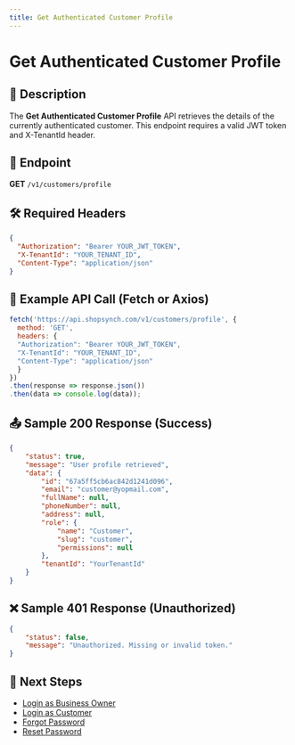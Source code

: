```yaml
---
title: Get Authenticated Customer Profile
---
```


# Get Authenticated Customer Profile

## 📌 Description
The **Get Authenticated Customer Profile** API retrieves the details of the currently authenticated customer. This endpoint requires a valid JWT token and X-TenantId header.

## 🔗 Endpoint
**GET** `/v1/customers/profile`

## 🛠️ Required Headers
```json
{
  "Authorization": "Bearer YOUR_JWT_TOKEN",
  "X-TenantId": "YOUR_TENANT_ID",
  "Content-Type": "application/json"
}
```

## 📡 Example API Call (Fetch or Axios)
```javascript
fetch('https://api.shopsynch.com/v1/customers/profile', {
  method: 'GET',
  headers: {
  "Authorization": "Bearer YOUR_JWT_TOKEN",
  "X-TenantId": "YOUR_TENANT_ID",
  "Content-Type": "application/json"
  }
})
.then(response => response.json())
.then(data => console.log(data));
```

## 📤 Sample 200 Response (Success)
```json
{
    "status": true,
    "message": "User profile retrieved",
    "data": {
        "id": "67a5ff5cb6ac842d1241d096",
        "email": "customer@yopmail.com",
        "fullName": null,
        "phoneNumber": null,
        "address": null,
        "role": {
            "name": "Customer",
            "slug": "customer",
            "permissions": null
        },
        "tenantId": "YourTenantId"
    }
}
```

## ❌ Sample 401 Response (Unauthorized)
```json
{
    "status": false,
    "message": "Unauthorized. Missing or invalid token."
}
```

## 🔗 Next Steps
- [Login as Business Owner](./login-as-store-owner.md)
- [Login as Customer](./login-as-customer.md)
- [Forgot Password](./forgot-password.md)
- [Reset Password](./reset-password.md)